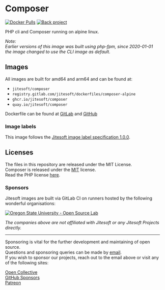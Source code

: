 # Composer

[![Docker Pulls](https://img.shields.io/docker/pulls/jitesoft/composer.svg)](https://hub.docker.com/r/jitesoft/composer)
[![Back project](https://img.shields.io/badge/Open%20Collective-Tip%20the%20devs!-blue.svg)](https://opencollective.com/jitesoft-open-source)

PHP cli and Composer running on alpine linux.  
  
_Note:  
Earlier versions of this image was built using php-fpm, since 2020-01-01 the image changed to use the CLI image as default._

## Images

All images are built for amd64 and arm64 and can be found at:

* `jitesoft/composer`
* `registry.gitlab.com/jitesoft/dockerfiles/composer-alpine`
* `ghcr.io/jitesoft/composer`
* `quay.io/jitesoft/composer`

Dockerfile can be found at [GitLab](https://gitlab.com/jitesoft/dockerfiles/composer-alpine) and [GitHub](https://github.com/Johannestegner/docker-composer-alpine/blob/master/Dockerfile)

### Image labels

This image follows the [Jitesoft image label specification 1.0.0](https://gitlab.com/snippets/1866155).

## Licenses

The files in this repository are released under the MIT License.  
Composer is released under the [MIT](https://github.com/composer/composer/blob/master/LICENSE) license.  
Read the PHP license [here](https://www.php.net/license/index.php).  

### Sponsors

Jitesoft images are built via GitLab CI on runners hosted by the following wonderful organisations:

<a href="https://osuosl.org/" target="_blank" title="Oregon State University - Open Source Lab">
    <img src="https://jitesoft.com/images/oslx128.webp" alt="Oregon State University - Open Source Lab">
</a>

_The companies above are not affiliated with Jitesoft or any Jitesoft Projects directly._

---

Sponsoring is vital for the further development and maintaining of open source.  
Questions and sponsoring queries can be made by <a href="mailto:sponsor@jitesoft.com">email</a>.  
If you wish to sponsor our projects, reach out to the email above or visit any of the following sites:  

[Open Collective](https://opencollective.com/jitesoft-open-source)  
[GitHub Sponsors](https://github.com/sponsors/jitesoft)  
[Patreon](https://www.patreon.com/jitesoft)
